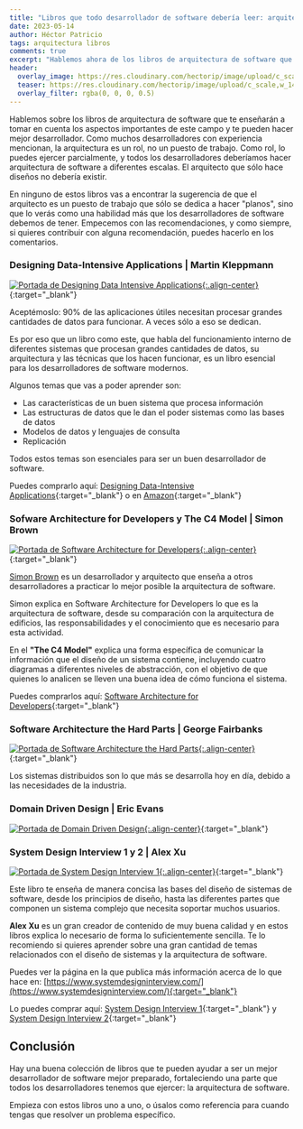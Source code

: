 ```yaml
---
title: "Libros que todo desarrollador de software debería leer: arquitectura"
date: 2023-05-14
author: Héctor Patricio
tags: arquitectura libros
comments: true
excerpt: "Hablemos ahora de los libros de arquitectura de software que te pueden ayudar a destacar en tu carrera como desarrollador de software."
header:
  overlay_image: https://res.cloudinary.com/hectorip/image/upload/c_scale,w_1400/v1639259084/markus-spiske-Y8R6_97_6Ps-unsplash_jlidn6.jpg
  teaser: https://res.cloudinary.com/hectorip/image/upload/c_scale,w_1400/v1639259084/markus-spiske-Y8R6_97_6Ps-unsplash_jlidn6.jpg
  overlay_filter: rgba(0, 0, 0, 0.5)
---
```


Hablemos sobre los libros de arquitectura de software que te enseñarán a tomar en cuenta los aspectos importantes de este campo y te pueden hacer mejor desarrollador. Como muchos desarrolladores con experiencia mencionan, la arquitectura es un rol, no un puesto de trabajo. Como rol, lo puedes ejercer parcialmente, y todos los desarrolladores deberíamos hacer arquitectura de software a diferentes escalas. El arquitecto que sólo hace diseños no debería existir.

En ninguno de estos libros vas a encontrar la sugerencia de que el arquitecto es un puesto de trabajo que sólo se dedica a hacer "planos", sino que lo verás como una habilidad más que los desarrolladores de software debemos de tener. Empecemos con las recomendaciones, y como siempre, si quieres contribuir con alguna recomendación, puedes hacerlo en los comentarios.

### Designing Data-Intensive Applications | Martin Kleppmann

[![Portada de Designing Data Intensive Applications](https://res.cloudinary.com/hectorip/image/upload/c_scale,w_400/v1685729621/Screen_Shot_2023-06-02_at_12.13.03_ws9bgp.png){:.align-center}](https://www.oreilly.com/library/view/designing-data-intensive-applications/9781491903063/){:target="_blank"}

Aceptémoslo: 90% de las aplicaciones útiles necesitan procesar grandes cantidades de datos para funcionar. A veces sólo a eso se dedican.

Es por eso que un libro como este, que habla del funcionamiento interno de diferentes sistemas que procesan grandes cantidades de datos, su arquitectura y las técnicas que los hacen funcionar, es un libro esencial para los desarrolladores de software modernos.

Algunos temas que vas a poder aprender son:

- Las características de un buen sistema que procesa información
- Las estructuras de datos que le dan el poder sistemas como las bases de datos
- Modelos de datos y lenguajes de consulta
- Replicación

Todos estos temas son esenciales para ser un buen desarrollador de software.

Puedes comprarlo aquí: [Designing Data-Intensive Applications](https://www.oreilly.com/library/view/designing-data-intensive-applications/9781491903063/){:target="_blank"} o en [Amazon](https://www.amazon.com.mx/Designing-Data-Intensive-Applications-Reliable-Maintainable/dp/1449373321){:target="_blank"}

### Sofware Architecture for Developers y The C4 Model | Simon Brown

[![Portada de Software Architecture for Developers](https://res.cloudinary.com/hectorip/image/upload/c_scale,w_400/v1685744265/s_hero2x_h5emvj.png){:.align-center}](https://softwarearchitecturefordevelopers.com/){:target="_blank"}

[Simon Brown](https://simonbrown.je/) es un desarrollador y arquitecto que enseña a otros desarrolladores a practicar lo mejor posible la arquitectura de software.

Simon explica en Software Architecture for Developers lo que es la arquitectura de software, desde su comparación con la arquitectura de edificios, las responsabilidades y el conocimiento que es necesario para esta actividad.

En el **"The C4 Model"** explica una forma específica de comunicar la información que el diseño de un sistema contiene, incluyendo cuatro diagramas a diferentes niveles de abstracción, con el objetivo de que quienes lo analicen se lleven una buena idea de cómo funciona el sistema.

Puedes comprarlos aquí: [Software Architecture for Developers](https://leanpub.com/b/software-architecture){:target="_blank"}

### Software Architecture the Hard Parts | George Fairbanks

[![Portada de Software Architecture the Hard Parts](){:.align-center}](https://www.oreilly.com/library/view/software-architecture-the/9781492086888/){:target="_blank"}

Los sistemas distribuidos son lo que más se desarrolla hoy en día, debido a las necesidades de la industria.

### Domain Driven Design | Eric Evans

[![Portada de Domain Driven Design](https://res.cloudinary.com/hectorip/image/upload/c_scale,w_400/v1685744265/s_hero2x_h5emvj.png){:.align-center}](https://www.amazon.com.mx/Domain-Driven-Design-Tackling-Complexity-Software/dp/0321125215){:target="_blank"}

### System Design Interview 1 y 2 | Alex Xu

[![Portada de System Design Interview 1](){:.align-center}](https://www.amazon.com.mx/System-Design-Interview-insiders-Second/dp/1718501183){:target="_blank"}

Este libro te enseña de manera concisa las bases del diseño de sistemas de software, desde los principios de diseño, hasta las diferentes partes que componen un sistema complejo que necesita soportar muchos usuarios.

**Alex Xu** es un gran creador de contenido de muy buena calidad y en estos libros explica lo necesario de forma lo suficientemente sencilla. Te lo recomiendo si quieres aprender sobre una gran cantidad de temas relacionados con el diseño de sistemas y la arquitectura de software.

Puedes ver la página en la que publica más información acerca de lo que hace en: [https://www.systemdesigninterview.com/](https://www.systemdesigninterview.com/){:target="_blank"}

Lo puedes comprar aquí: [System Design Interview 1](https://www.amazon.com.mx/System-Design-Interview-insiders-Second/dp/1718501183){:target="_blank"} y [System Design Interview 2](https://www.amazon.com.mx/System-Design-Interview-insiders-Second/dp/1718501183){:target="_blank"}

## Conclusión

Hay una buena colección de libros que te pueden ayudar a ser un mejor desarrollador de software mejor preparado, fortaleciendo una parte que todos los desarrolladores tenemos que ejercer: la arquitectura de software.

Empieza con estos libros uno a uno, o úsalos como referencia para cuando tengas que resolver un problema específico.
